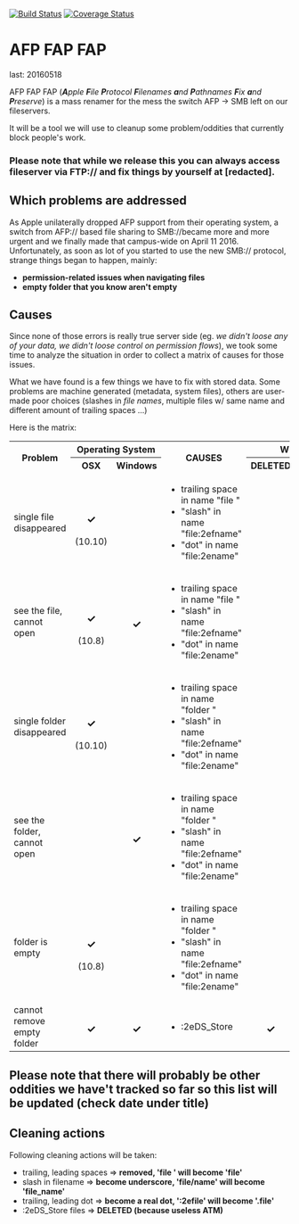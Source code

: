 [![Build Status](https://travis-ci.org/aogier/afp-fapfap.svg?branch=master)](https://travis-ci.org/aogier/afp-fapfap)
[![Coverage Status](https://coveralls.io/repos/github/aogier/afp-fapfap/badge.svg?branch=master)](https://coveralls.io/github/aogier/afp-fapfap?branch=master)

# AFP FAP FAP
last: 20160518

AFP FAP FAP (_**A**pple **F**ile **P**rotocol **F**ilenames **a**nd **P**athnames **F**ix **a**nd **P**reserve_) is a mass renamer for the mess the switch AFP -> SMB left on our fileservers.

It will be a tool we will use to cleanup some problem/oddities that currently block people's work.

### Please note that while we release this you can always access fileserver via FTP:// and fix things by yourself at [redacted].


## Which problems are addressed

As Apple unilaterally dropped AFP support from their operating system, a switch from AFP:// based file sharing to SMB://became more and more urgent and we finally made that campus-wide on April 11 2016.    
Unfortunately, as soon as lot of you started to use the new SMB:// protocol, strange things began to happen, mainly:

 * **permission-related issues when navigating files**
 * **empty folder that you know aren't empty**


## Causes

Since none of those errors is really true server side (eg. *we didn't loose any of your data, we didn't loose control on permission flows*), we took some time to analyze the situation in order to collect a matrix of causes for those issues.

What we have found is a few things we have to fix with stored data. Some problems are machine generated (metadata, system files), others are user-made poor choices (slashes in *file names*, multiple files w/ same name and different amount of trailing spaces ...)


Here is the matrix:


<table>
  <tr>
    <th rowspan="2" style="vertical-align: middle; text-align: center;">Problem</th>
    <th colspan="2" style="vertical-align: middle; text-align: center;">Operating System</th>
    <th rowspan="2" style="vertical-align: middle; text-align: center;">CAUSES</th>
    <th colspan="2" style="vertical-align: middle; text-align: center;">WILL BE</th>
  </tr>
  <tr>
    <th style="vertical-align: middle; text-align: center;">OSX</th>
    <th style="vertical-align: middle; text-align: center;">Windows</th>
    <th style="vertical-align: middle; text-align: center;">DELETED</th>
    <th style="vertical-align: middle; text-align: center;">RENAMED</th>
  </tr>
  <tr>
    <td>single file disappeared</td>
    <td style="vertical-align: middle; text-align: center;"><h3>&#10003;</h3>(10.10)</td>
    <td></td>
    <td>
      <ul>
        <li>trailing space in name "file "</li>
        <li>"slash" in name "file:2efname"</li>
        <li>"dot" in name "file:2ename"</li>
      </ul>
    </td>
    <td></td>
    <td style="vertical-align: middle; text-align: center;"><h3>&#10003;</h3></td>
  </tr>
  <tr>
    <td>see the file, cannot open</td>
    <td style="vertical-align: middle; text-align: center;"><h3>&#10003;</h3>(10.8)</td>
    <td style="vertical-align: middle; text-align: center;"><h3>&#10003;</h3></td>
    <td>
      <ul>
        <li>trailing space in name "file "</li>
        <li>"slash" in name "file:2efname"</li>
        <li>"dot" in name "file:2ename"</li>
      </ul>
    </td>
    <td></td>
    <td style="vertical-align: middle; text-align: center;"><h3>&#10003;</h3></td>
  </tr>
  <tr>
    <td>single folder disappeared</td>
    <td style="vertical-align: middle; text-align: center;"><h3>&#10003;</h3>(10.10)</td>
    <td></td>
    <td>
      <ul>
        <li>trailing space in name "folder "</li>
        <li>"slash" in name "file:2efname"</li>
        <li>"dot" in name "file:2ename"</li>
      </ul>
    </td>
    <td></td>
    <td style="vertical-align: middle; text-align: center;"><h3>&#10003;</h3></td>
  </tr>
  <tr>
    <td>see the folder, cannot open</td>
    <td></td>
    <td style="vertical-align: middle; text-align: center;"><h3>&#10003;</h3></td>
    <td>
      <ul>
        <li>trailing space in name "folder "</li>
        <li>"slash" in name "file:2efname"</li>
        <li>"dot" in name "file:2ename"</li>
      </ul>
    </td>
    <td></td>
    <td style="vertical-align: middle; text-align: center;"><h3>&#10003;</h3></td>
  </tr>
  <tr>
    <td>folder is empty</td>
    <td style="vertical-align: middle; text-align: center;"><h3>&#10003;</h3>(10.8)</td>
    <td></td>
    <td>
          <ul>
        <li>trailing space in name "folder "</li>
        <li>"slash" in name "file:2efname"</li>
        <li>"dot" in name "file:2ename"</li>
      </ul>
    </td>
    <td></td>
    <td style="vertical-align: middle; text-align: center;"><h3>&#10003;</h3></td>
  </tr>
  <tr>
    <td>cannot remove empty folder</td>
    <td style="vertical-align: middle; text-align: center;"><h3>&#10003;</h3></td>
    <td style="vertical-align: middle; text-align: center;"><h3>&#10003;</h3></td>
    <td>
          <ul>
        <li>:2eDS_Store</li>
      </ul>
    </td>
    <td style="vertical-align: middle; text-align: center;"><h3>&#10003;</h3></td>
    <td></td>
  </tr>
</table>

## Please note that there will probably be other oddities we have't tracked so far so this list will be updated (check date under title)

## Cleaning actions

Following cleaning actions will be taken:

 * trailing, leading spaces => **removed, 'file ' will become 'file'**
 * slash in filename => **become underscore, 'file/name' will become 'file_name'**
 * trailing, leading dot => **become a real dot, ':2efile' will become '.file'**
 * :2eDS_Store files => **DELETED (because useless ATM)**
